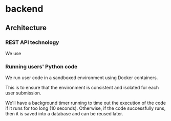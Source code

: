 # backend

## Architecture
### REST API technology
We use 

### Running users' Python code
We run user code in a sandboxed environment using Docker containers.

This is to ensure that the environment is consistent and isolated for each user submission.

We'll have a background timer running to time out the execution of the code if it runs for too long (10 seconds). Otherwise, if the code successfully runs, then it is saved into a database and can be reused later.
